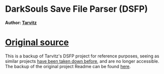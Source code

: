 # DarkSouls Save File Parser (DSFP)  
**Author: [Tarvitz](https://github.com/tarvitz)**  

# [Original source](https://github.com/tarvitz/dsfp)  

This is a backup of Tarvitz's DSFP project for reference purposes, seeing as similar projects [have been taken down before](https://gist.github.com/infausto/8382836/), and are no longer accessible. The backup of the original project Readme can be found [here](DSFP_README.rst).  
